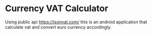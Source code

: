 # Currency VAT Calculator
Using public api https://jsonvat.com/ this is an android application that calculate vat and convert euro currency accordingly.
